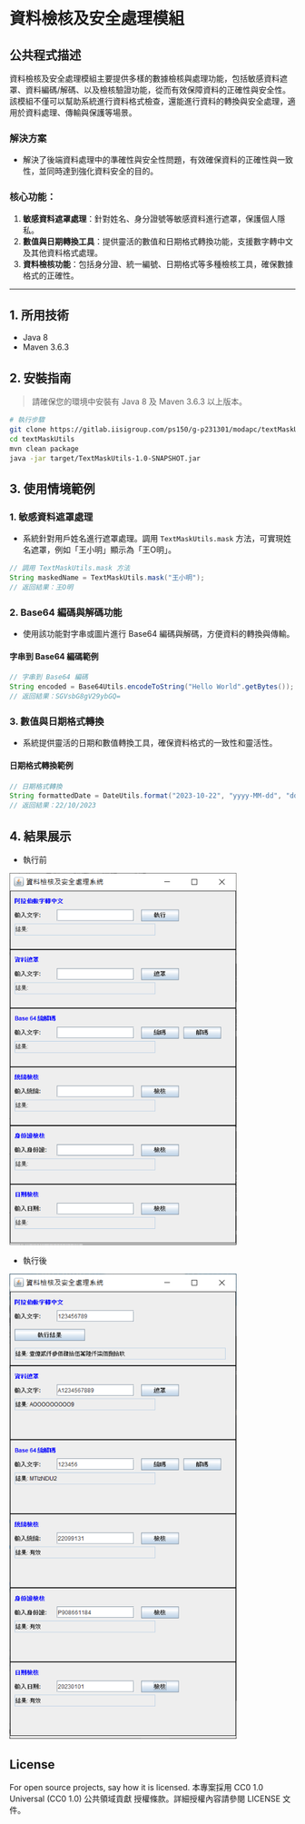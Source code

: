 # 資料檢核及安全處理模組

## 公共程式描述
資料檢核及安全處理模組主要提供多樣的數據檢核與處理功能，包括敏感資料遮罩、資料編碼/解碼、以及檢核驗證功能，從而有效保障資料的正確性與安全性。該模組不僅可以幫助系統進行資料格式檢查，還能進行資料的轉換與安全處理，適用於資料處理、傳輸與保護等場景。

### 解決方案
- 解決了後端資料處理中的準確性與安全性問題，有效確保資料的正確性與一致性，並同時達到強化資料安全的目的。

### 核心功能：
1. **敏感資料遮罩處理**：針對姓名、身分證號等敏感資料進行遮罩，保護個人隱私。
2. **數值與日期轉換工具**：提供靈活的數值和日期格式轉換功能，支援數字轉中文及其他資料格式處理。
3. **資料檢核功能**：包括身分證、統一編號、日期格式等多種檢核工具，確保數據格式的正確性。

---

## 1. 所用技術
- Java 8
- Maven 3.6.3

## 2. 安裝指南
> 請確保您的環境中安裝有 Java 8 及 Maven 3.6.3 以上版本。

```bash
# 執行步驟
git clone https://gitlab.iisigroup.com/ps150/g-p231301/modapc/textMaskUtils.git
cd textMaskUtils
mvn clean package
java -jar target/TextMaskUtils-1.0-SNAPSHOT.jar
```

## 3. 使用情境範例

### 1. **敏感資料遮罩處理**
- 系統針對用戶姓名進行遮罩處理。調用 `TextMaskUtils.mask` 方法，可實現姓名遮罩，例如「王小明」顯示為「王O明」。
  
```java
// 調用 TextMaskUtils.mask 方法
String maskedName = TextMaskUtils.mask("王小明");
// 返回結果：王O明
```
### 2. **Base64 編碼與解碼功能**
- 使用該功能對字串或圖片進行 Base64 編碼與解碼，方便資料的轉換與傳輸。

#### 字串到 Base64 編碼範例

```java
// 字串到 Base64 編碼
String encoded = Base64Utils.encodeToString("Hello World".getBytes());
// 返回結果：SGVsbG8gV29ybGQ=
```

### 3. **數值與日期格式轉換**
- 系統提供靈活的日期和數值轉換工具，確保資料格式的一致性和靈活性。

#### 日期格式轉換範例

```java
// 日期格式轉換
String formattedDate = DateUtils.format("2023-10-22", "yyyy-MM-dd", "dd/MM/yyyy");
// 返回結果：22/10/2023
```


## 4. 結果展示

- 執行前

<img src="image/demo.png" alt="原始圖片" width="400">

- 執行後

<img src="image/demoAfter.png" alt="處理後圖片" width="400">

## License
For open source projects, say how it is licensed.
本專案採用 CC0 1.0 Universal (CC0 1.0) 公共領域貢獻 授權條款。詳細授權內容請參閱 LICENSE 文件。
